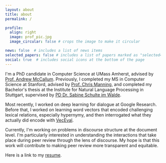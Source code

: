 ```yaml
---
layout: about
title: about
permalink: /

profile:
  align: right
  image: prof_pic.jpg
  image_circular: false # crops the image to make it circular

news: false  # includes a list of news items
selected_papers: false # includes a list of papers marked as "selected={true}"
social: true  # includes social icons at the bottom of the page
---
```


I'm a PhD candidate in Computer Science at UMass Amherst, advised by [Prof. Andrew McCallum](https://people.cs.umass.edu/~mccallum/). Previously, I completed my MS in Computer Science at Stanford, advised by [Prof. Chris Manning](https://nlp.stanford.edu/~manning/), and completed my Bachelor's thesis at the Institute for Natural Language Processing in Stuttgart, supervised by [PD Dr. Sabine Schulte im Walde](http://www.schulteimwalde.de/).

Most recently, I worked on deep learning for dialogue at Google Research. Before
that, I worked on learning word vectors that encoded challenging lexical relations, especially hypernymy, and then interrogated what they actually did encode with [VecEval](http://www.veceval.com).

Currently, I'm working on problems in discourse structure at the document level. I'm particularly interested in understanding the interactions that take place during peer review through the lens of discourse. My hope is that this work will contribute to making peer review more transparent and equitable.

Here is a link to my [resume](https://github.com/nnkennard/nnkennard.github.io/raw/master/files/nnkennard_resume_202210.pdf).
